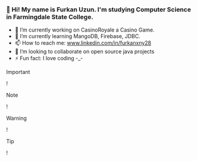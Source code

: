 ### 👋 Hi! My name is Furkan Uzun. I'm studying Computer Science in Farmingdale State College.



- 🔭 I’m currently working on CasinoRoyale a Casino Game.
- 🌱 I’m currently learning MangoDB, Firebase, JDBC.
- 📫 How to reach me: www.linkedin.com/in/furkanxny28
- 💞️ I’m looking to collaborate on open source java projects
- ⚡ Fun fact: I love coding -_-

> [!IMPORTANT]
>  !

> [!NOTE]
> !

> [!WARNING]
> !

> [!TIP]
> !



